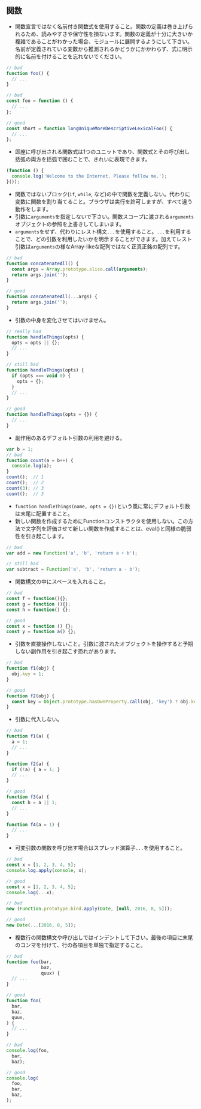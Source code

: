 ## 関数

* 関数宣言ではなく名前付き関数式を使用すること。関数の定義は巻き上げられるため、読みやすさや保守性を損ないます。関数の定義が十分に大きいか複雑であることがわかった場合、モジュールに展開するようにして下さい。
名前が定義されている変数から推測されるかどうかにかかわらず、式に明示的に名前を付けることを忘れないでください。
```js
// bad
function foo() {
  // ...
}

// bad
const foo = function () {
  // ...
};

// good
const short = function longUniqueMoreDescriptiveLexicalFoo() {
  // ...
};
```
* 即座に呼び出される関数式は1つのユニットであり、関数式とその呼び出し括弧の両方を括弧で囲むことで、きれいに表現できます。
```js
(function () {
  console.log('Welcome to the Internet. Please follow me.');
}());
```
* 関数ではないブロック(`if`, `while`, など)の中で関数を定義しない。代わりに変数に関数を割り当てること。ブラウザは実行を許可しますが、すべて違う動作をします。
* 引数に`arguments`を指定しないで下さい。関数スコープに渡される`arguments`オブジェクトの参照を上書きしてしまいます。
* `arguments`をせず、代わりにレスト構文`...`を使用すること。`...`を利用することで、どの引数を利用したいかを明示することができます。加えてレスト引数は`arguments`の様なArray-likeな配列ではなく正真正銘の配列です。
```js
// bad
function concatenateAll() {
  const args = Array.prototype.slice.call(arguments);
  return args.join('');
}

// good
function concatenateAll(...args) {
  return args.join('');
}
```
* 引数の中身を変化させてはいけません。
```js
// really bad
function handleThings(opts) {
  opts = opts || {};
  // ...
}

// still bad
function handleThings(opts) {
  if (opts === void 0) {
    opts = {};
  }
  // ...
}

// good
function handleThings(opts = {}) {
  // ...
}
```
* 副作用のあるデフォルト引数の利用を避ける。
```js
var b = 1;
// bad
function count(a = b++) {
  console.log(a);
}
count();  // 1
count();  // 2
count(3); // 3
count();  // 3
```
* `function handleThings(name, opts = {})`という風に常にデフォルト引数は末尾に配置すること。
* 新しい関数を作成するためにFunctionコンストラクタを使用しない。この方法で文字列を評価させて新しい関数を作成することは、eval()と同様の脆弱性を引き起こします。
```js
// bad
var add = new Function('a', 'b', 'return a + b');

// still bad
var subtract = Function('a', 'b', 'return a - b');
```
* 関数構文の中にスペースを入れること。
```js
// bad
const f = function(){};
const g = function (){};
const h = function() {};

// good
const x = function () {};
const y = function a() {};
```
* 引数を直接操作しないこと。引数に渡されたオブジェクトを操作すると予期しない副作用を引き起こす恐れがあります。
```js
// bad
function f1(obj) {
  obj.key = 1;
}

// good
function f2(obj) {
  const key = Object.prototype.hasOwnProperty.call(obj, 'key') ? obj.key : 1;
}
```
* 引数に代入しない。
```js
// bad
function f1(a) {
  a = 1;
  // ...
}

function f2(a) {
  if (!a) { a = 1; }
  // ...
}

// good
function f3(a) {
  const b = a || 1;
  // ...
}

function f4(a = 1) {
  // ...
}
```
* 可変引数の関数を呼び出す場合はスプレッド演算子`...`を使用すること。
```js
// bad
const x = [1, 2, 3, 4, 5];
console.log.apply(console, x);

// good
const x = [1, 2, 3, 4, 5];
console.log(...x);

// bad
new (Function.prototype.bind.apply(Date, [null, 2016, 8, 5]));

// good
new Date(...[2016, 8, 5]);
```
* 複数行の関数構文や呼び出しではインデントして下さい。最後の項目に末尾のコンマを付けて、行の各項目を単独で指定すること。
```js
// bad
function foo(bar,
             baz,
             quux) {
  // ...
}

// good
function foo(
  bar,
  baz,
  quux,
) {
  // ...
}

// bad
console.log(foo,
  bar,
  baz);

// good
console.log(
  foo,
  bar,
  baz,
);
```